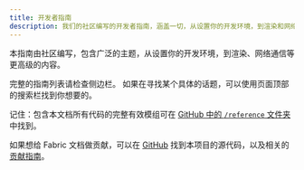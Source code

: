```yaml
---
title: 开发者指南
description: 我们的社区编写的开发者指南，涵盖一切，从设置你的开发环境，到渲染和网络通信等高级话题。
---
```


本指南由社区编写，包含广泛的主题，从设置你的开发环境，到渲染、网络通信等更高级的内容。

完整的指南列表请检查侧边栏。 如果在寻找某个具体的话题，可以使用页面顶部的搜索栏找到你想要的。

记住：包含本文档所有代码的完整有效模组可在 [GitHub 中的 `/reference` 文件夹](https://github.com/FabricMC/fabric-docs/tree/main/reference/latest)中找到。

如果想给 Fabric 文档做贡献，可以在 [GitHub](https://github.com/FabricMC/fabric-docs) 找到本项目的源代码，以及相关的[贡献指南](../contributing)。
